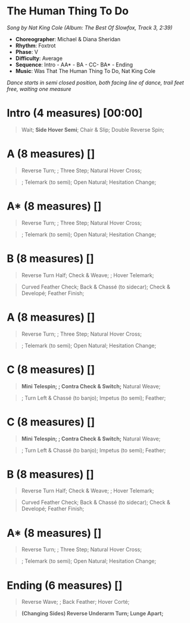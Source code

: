 # The Human Thing To Do
*Song by Nat King Cole (Album: The Best Of Slowfox, Track 3, 2:39)*

* **Choreographer**: Michael & Diana Sheridan
* **Rhythm**: Foxtrot
* **Phase**: V
* **Difficulty**: Average
* **Sequence**: Intro - AA* - BA - CC- BA* - Ending
* **Music**: Was That The Human Thing To Do, Nat King Cole

*Dance starts in semi closed position, both facing line of dance, trail feet free, waiting one measure*

# Intro (4 measures) [00:00]

> Wait; **Side Hover Semi**; Chair & Slip; Double Reverse Spin;

# A (8 measures) []

> Reverse Turn; ; Three Step; Natural Hover Cross;

> ; Telemark (to semi); Open Natural; Hesitation Change;

# A* (8 measures) []

> Reverse Turn; ; Three Step; Natural Hover Cross;

> ; Telemark (to semi); Open Natural; Hesitation Change;

# B (8 measures) []

> Reverse Turn Half; Check & Weave; ; Hover Telemark;

> Curved Feather Check; Back & Chassé (to sidecar); Check & Developé; Feather Finish;

# A (8 measures) []

> Reverse Turn; ; Three Step; Natural Hover Cross;

> ; Telemark (to semi); Open Natural; Hesitation Change;

# C (8 measures) []

> **Mini Telespin; ; Contra Check & Switch;** Natural Weave;

> ; Turn Left & Chassé (to banjo); Impetus (to semi); Feather;

# C (8 measures) []

> **Mini Telespin; ; Contra Check & Switch;** Natural Weave;

> ; Turn Left & Chassé (to banjo); Impetus (to semi); Feather;

# B (8 measures) []

> Reverse Turn Half; Check & Weave; ; Hover Telemark;

> Curved Feather Check; Back & Chassé (to sidecar); Check & Developé; Feather Finish;

# A* (8 measures) []

> Reverse Turn; ; Three Step; Natural Hover Cross;

> ; Telemark (to semi); Open Natural; Hesitation Change;

# Ending (6 measures) []

> Reverse Wave; ; Back Feather; Hover Corté;

> **(Changing Sides) Reverse Underarm Turn; Lunge Apart;**

